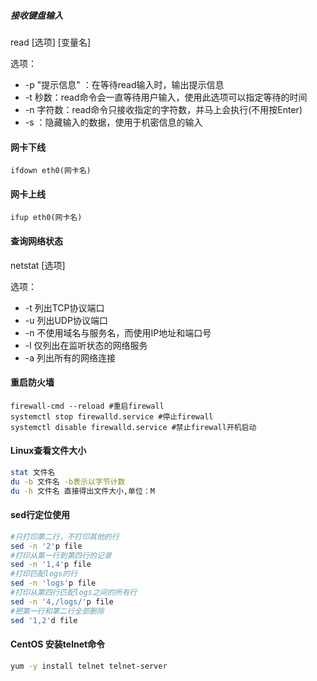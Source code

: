 ##### 接收键盘输入
read [选项] [变量名]

选项：
- -p "提示信息" ：在等待read输入时，输出提示信息
- -t 秒数：read命令会一直等待用户输入，使用此选项可以指定等待的时间
- -n 字符数：read命令只接收指定的字符数，并马上会执行(不用按Enter)
- -s ：隐藏输入的数据，使用于机密信息的输入

#### 网卡下线
```shell
ifdown eth0(网卡名)
```

#### 网卡上线
```shell
ifup eth0(网卡名)
```
#### 查询网络状态
netstat [选项]

选项：
- -t 列出TCP协议端口
- -u 列出UDP协议端口
- -n 不使用域名与服务名，而使用IP地址和端口号
- -l 仅列出在监听状态的网络服务
- -a 列出所有的网络连接

#### 重启防火墙
```shell
firewall-cmd --reload #重启firewall
systemctl stop firewalld.service #停止firewall
systemctl disable firewalld.service #禁止firewall开机启动
```
#### Linux查看文件大小
```sh
stat 文件名
du -b 文件名 -b表示以字节计数
du -h 文件名 直接得出文件大小,单位：M
```
#### sed行定位使用
```sh
#只打印第二行，不打印其他的行
sed -n '2'p file
#打印从第一行到第四行的记录
sed -n '1,4'p file
#打印匹配logs的行
sed -n 'logs'p file
#打印从第四行匹配logs之间的所有行
sed -n '4,/logs/'p file
#把第一行和第二行全部删除
sed '1,2'd file
```
#### CentOS 安装telnet命令
```sh
yum -y install telnet telnet-server
```
